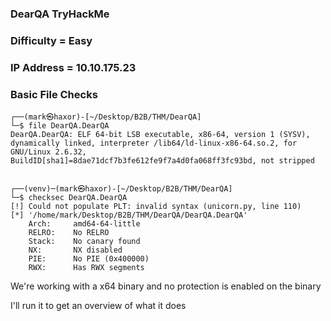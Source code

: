 ### DearQA TryHackMe

### Difficulty = Easy

### IP Address = 10.10.175.23 

### Basic File Checks

```
┌──(mark㉿haxor)-[~/Desktop/B2B/THM/DearQA]
└─$ file DearQA.DearQA 
DearQA.DearQA: ELF 64-bit LSB executable, x86-64, version 1 (SYSV), dynamically linked, interpreter /lib64/ld-linux-x86-64.so.2, for GNU/Linux 2.6.32, BuildID[sha1]=8dae71dcf7b3fe612fe9f7a4d0fa068ff3fc93bd, not stripped
                                                                                                                                                                                                                  
                                                                                                                                                                                                                   
┌──(venv)─(mark㉿haxor)-[~/Desktop/B2B/THM/DearQA]
└─$ checksec DearQA.DearQA       
[!] Could not populate PLT: invalid syntax (unicorn.py, line 110)
[*] '/home/mark/Desktop/B2B/THM/DearQA/DearQA.DearQA'
    Arch:     amd64-64-little
    RELRO:    No RELRO
    Stack:    No canary found
    NX:       NX disabled
    PIE:      No PIE (0x400000)
    RWX:      Has RWX segments
```

We're working with a x64 binary and no protection is enabled on the binary

I'll run it to get an overview of what it does

```

